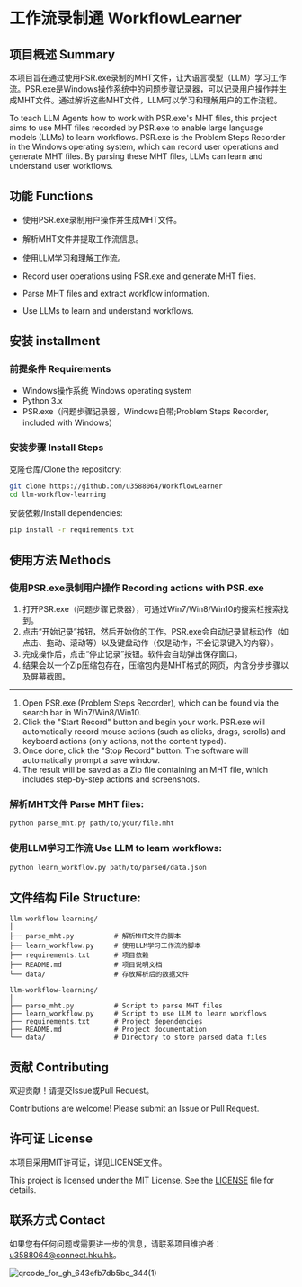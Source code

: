 # 工作流录制通 WorkflowLearner 

## 项目概述 Summary

本项目旨在通过使用PSR.exe录制的MHT文件，让大语言模型（LLM）学习工作流。PSR.exe是Windows操作系统中的问题步骤记录器，可以记录用户操作并生成MHT文件。通过解析这些MHT文件，LLM可以学习和理解用户的工作流程。

To teach LLM Agents how to work with PSR.exe's MHT files, this project aims to use MHT files recorded by PSR.exe to enable large language models (LLMs) to learn workflows. PSR.exe is the Problem Steps Recorder in the Windows operating system, which can record user operations and generate MHT files. By parsing these MHT files, LLMs can learn and understand user workflows.

## 功能 Functions

- 使用PSR.exe录制用户操作并生成MHT文件。
- 解析MHT文件并提取工作流信息。
- 使用LLM学习和理解工作流。

- Record user operations using PSR.exe and generate MHT files.
- Parse MHT files and extract workflow information.
- Use LLMs to learn and understand workflows.

## 安装 installment

### 前提条件 Requirements

- Windows操作系统 Windows operating system
- Python 3.x
- PSR.exe（问题步骤记录器，Windows自带;Problem Steps Recorder, included with Windows）

### 安装步骤 Install Steps

克隆仓库/Clone the repository:

```bash
git clone https://github.com/u3588064/WorkflowLearner
cd llm-workflow-learning
```

安装依赖/Install dependencies:

```bash
pip install -r requirements.txt
```

## 使用方法 Methods

### 使用PSR.exe录制用户操作 Recording actions with PSR.exe

1. 打开PSR.exe（问题步骤记录器），可通过Win7/Win8/Win10的搜索栏搜索找到。
2. 点击“开始记录”按钮，然后开始你的工作。PSR.exe会自动记录鼠标动作（如点击、拖动、滚动等）以及键盘动作（仅是动作，不会记录键入的内容）。
3. 完成操作后，点击“停止记录”按钮。软件会自动弹出保存窗口。
4. 结果会以一个Zip压缩包存在，压缩包内是MHT格式的网页，内含分步步骤以及屏幕截图。
--------------------------------------
1. Open PSR.exe (Problem Steps Recorder), which can be found via the search bar in Win7/Win8/Win10.
2. Click the "Start Record" button and begin your work. PSR.exe will automatically record mouse actions (such as clicks, drags, scrolls) and keyboard actions (only actions, not the content typed).
3. Once done, click the "Stop Record" button. The software will automatically prompt a save window.
4. The result will be saved as a Zip file containing an MHT file, which includes step-by-step actions and screenshots.

### 解析MHT文件 Parse MHT files:

```bash
python parse_mht.py path/to/your/file.mht
```

### 使用LLM学习工作流 Use LLM to learn workflows:

```bash
python learn_workflow.py path/to/parsed/data.json
```

## 文件结构 File Structure:

```
llm-workflow-learning/
│
├── parse_mht.py          # 解析MHT文件的脚本
├── learn_workflow.py     # 使用LLM学习工作流的脚本
├── requirements.txt      # 项目依赖
├── README.md             # 项目说明文档
└── data/                 # 存放解析后的数据文件
```

```
llm-workflow-learning/
│
├── parse_mht.py          # Script to parse MHT files
├── learn_workflow.py     # Script to use LLM to learn workflows
├── requirements.txt      # Project dependencies
├── README.md             # Project documentation
└── data/                 # Directory to store parsed data files
```

## 贡献 Contributing

欢迎贡献！请提交Issue或Pull Request。

Contributions are welcome! Please submit an Issue or Pull Request.

## 许可证 License

本项目采用MIT许可证，详见LICENSE文件。

This project is licensed under the MIT License. See the [LICENSE](LICENSE) file for details.


## 联系方式 Contact

如果您有任何问题或需要进一步的信息，请联系项目维护者：[u3588064@connect.hku.hk](mailto:u3588064@connect.hku.hk)。

![qrcode_for_gh_643efb7db5bc_344(1)](https://github.com/u3588064/LLMemory/assets/53069671/8bb26c0f-4cab-438b-9f8c-16b1c26b3587)

